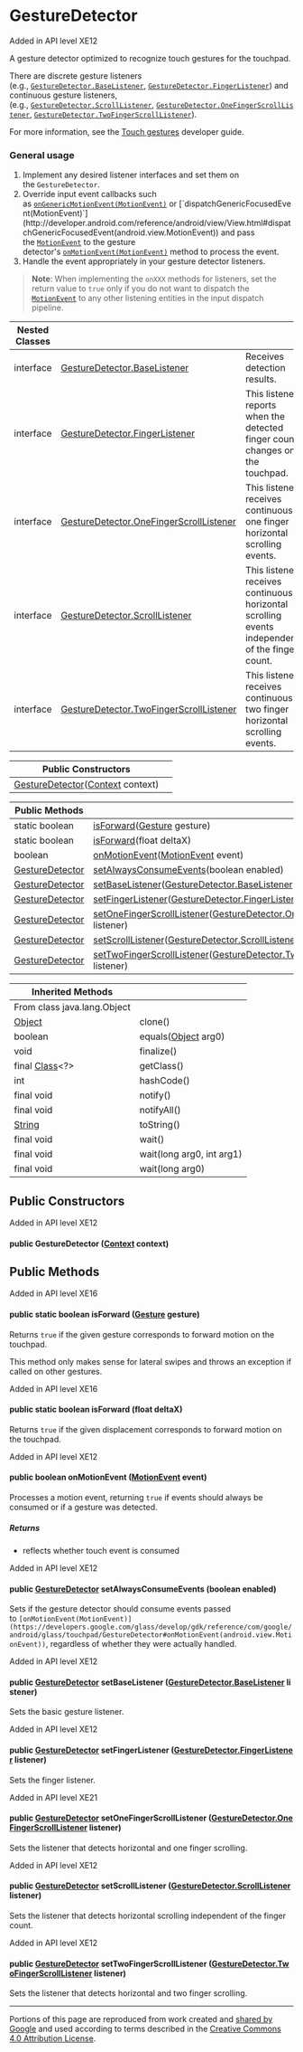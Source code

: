 # GestureDetector

Added in API level XE12

A gesture detector optimized to recognize touch gestures for the touchpad.

There are discrete gesture listeners (e.g., [`GestureDetector.BaseListener`](GestureDetector.BaseListener), [`GestureDetector.FingerListener`](GestureDetector.FingerListener)) and continuous gesture listeners, (e.g., [`GestureDetector.ScrollListener`](GestureDetector.ScrollListener), [`GestureDetector.OneFingerScrollListener`](GestureDetector.OneFingerScrollListener), [`GestureDetector.TwoFingerScrollListener`](GestureDetector.TwoFingerScrollListener)).

For more information, see the [Touch gestures](/archive/glass/develop/gdk/touch) developer guide.

### General usage

1.  Implement any desired listener interfaces and set them on the `GestureDetector`.
2.  Override input event callbacks such as [`onGenericMotionEvent(MotionEvent)`](http://developer.android.com/reference/android/app/Activity.html#onGenericMotionEvent(android.view.MotionEvent)) or [`dispatchGenericFocusedEvent(MotionEvent)`](http://developer.android.com/reference/android/view/View.html#dispatchGenericFocusedEvent(android.view.MotionEvent)) and pass the [`MotionEvent`](http://developer.android.com/reference/android/view/MotionEvent.html) to the gesture detector's [`onMotionEvent(MotionEvent)`](#onMotionEvent(android.view.MotionEvent)) method to process the event.
3. Handle the event appropriately in your gesture detector listeners.

> **Note**: When implementing the `onXXX` methods for listeners, set the return value to `true` only if you do not want to dispatch the [`MotionEvent`](http://developer.android.com/reference/android/view/MotionEvent.html) to any other listening entities in the input dispatch pipeline.

| Nested Classes | | |
| --- | --- | --- |
| interface | [GestureDetector.BaseListener](GestureDetector.BaseListener) | Receives detection results. |
| interface | [GestureDetector.FingerListener](GestureDetector.FingerListener) | This listener reports when the detected finger count changes on the touchpad. |
| interface | [GestureDetector.OneFingerScrollListener](GestureDetector.OneFingerScrollListener) | This listener receives continuous one finger horizontal scrolling events. |
| interface | [GestureDetector.ScrollListener](GestureDetector.ScrollListener) | This listener receives continuous horizontal scrolling events independent of the finger count. |
| interface | [GestureDetector.TwoFingerScrollListener](GestureDetector.TwoFingerScrollListener) | This listener receives continuous two finger horizontal scrolling events. |

| Public Constructors | |
| --- | --- |
| [GestureDetector](#GestureDetector(android.content.Context))([Context](https://developer.android.com/reference/android/content/Context.html) context) | |

| Public Methods | |
| --- | --- |
| static boolean | [isForward](#isForward(com.google.android.glass.touchpad.Gesture))([Gesture](Gesture) gesture) |
| static boolean | [isForward](#isForward(com.google.android.glass.touchpad.Gesture))(float deltaX) |
| boolean | [onMotionEvent](#onMotionEvent(android.view.MotionEvent))([MotionEvent](https://developer.android.com/reference/android/view/MotionEvent.html) event) |
| [GestureDetector](GestureDetector) | [setAlwaysConsumeEvents](#setAlwaysConsumeEvents(boolean))(boolean enabled) |
| [GestureDetector](GestureDetector) | [setBaseListener](#setBaseListener(com.google.android.glass.touchpad.GestureDetector.BaseListener))([GestureDetector.BaseListener](GestureDetector.BaseListener) listener) |
| [GestureDetector](GestureDetector) | [setFingerListener](#setFingerListener(com.google.android.glass.touchpad.GestureDetector.FingerListener))([GestureDetector.FingerListener](GestureDetector.FingerListener) listener) |
| [GestureDetector](GestureDetector) | [setOneFingerScrollListener](#setOneScrollFingerListener(com.google.android.glass.touchpad.GestureDetector.OneFingerScrollListener))([GestureDetector.OneFingerScrollListener](GestureDetector.OneFingerScrollListener) listener) |
| [GestureDetector](GestureDetector) | [setScrollListener](#setScrollListener(com.google.android.glass.touchpad.GestureDetector.ScrollListener))([GestureDetector.ScrollListener](GestureDetector.ScrollListener) listener) |
| [GestureDetector](GestureDetector) | [setTwoFingerScrollListener](#setTwoFingerScrollListener(com.google.android.glass.touchpad.GestureDetector.TwoFingerScrollListener))([GestureDetector.TwoFingerScrollListener](GestureDetector.TwoFingerScrollListener) listener) 

| Inherited Methods | |
| --- | --- |
| From class java.lang.Object | |
| [Object](http://developer.android.com/reference/java/lang/Object.html) | clone() |
| boolean | equals([Object](http://developer.android.com/reference/java/lang/Object.html) arg0) |
| void | finalize()|
| final [Class](https://developer.android.com/reference/java/lang/Class.html)\<?\> | getClass() |
| int | hashCode() |
| final void | notify() |
| final void | notifyAll() |
| [String](https://developer.android.com/reference/java/lang/String.html) | toString() |
| final void | wait() |
| final void | wait(long arg0, int arg1) |
| final void | wait(long arg0) |

## Public Constructors

Added in API level XE12

#### public **GestureDetector** ([Context](https://developer.android.com/reference/android/content/Context.html) context) 

## Public Methods

Added in API level XE16

#### public static boolean **isForward** ([Gesture](Gesture) gesture) 

Returns `true` if the given gesture corresponds to forward motion on the touchpad.

This method only makes sense for lateral swipes and throws an exception if called on other gestures.

Added in API level XE16

#### public static boolean **isForward** (float deltaX) 

Returns `true` if the given displacement corresponds to forward motion on the touchpad.

Added in API level XE12

#### public boolean **onMotionEvent** ([MotionEvent](https://developer.android.com/reference/android/view/MotionEvent.html) event) 

Processes a motion event, returning `true` if events should always be consumed or if a gesture was detected.

##### Returns

-   reflects whether touch event is consumed

Added in API level XE12

#### public [GestureDetector](GestureDetector) **setAlwaysConsumeEvents** (boolean enabled) 

Sets if the gesture detector should consume events passed to `[onMotionEvent(MotionEvent)](https://developers.google.com/glass/develop/gdk/reference/com/google/android/glass/touchpad/GestureDetector#onMotionEvent(android.view.MotionEvent))`, regardless of whether they were actually handled.

Added in API level XE12

#### public [GestureDetector](GestureDetector) **setBaseListener** ([GestureDetector.BaseListener](GestureDetector.BaseListener) listener) 

Sets the basic gesture listener.

Added in API level XE12

#### public [GestureDetector](GestureDetector) **setFingerListener** ([GestureDetector.FingerListener](GestureDetector.FingerListener) listener) 

Sets the finger listener.

Added in API level XE21

#### public [GestureDetector](GestureDetector) **setOneFingerScrollListener** ([GestureDetector.OneFingerScrollListener](GestureDetector.OneFingerScrollListener) listener) 

Sets the listener that detects horizontal and one finger scrolling.

Added in API level XE12

#### public [GestureDetector](GestureDetector) **setScrollListener** ([GestureDetector.ScrollListener](GestureDetector.ScrollListener) listener) 

Sets the listener that detects horizontal scrolling independent of the finger count.

Added in API level XE12

#### public [GestureDetector](GestureDetector) **setTwoFingerScrollListener** ([GestureDetector.TwoFingerScrollListener](GestureDetector.TwoFingerScrollListener) listener) 

Sets the listener that detects horizontal and two finger scrolling.

---

Portions of this page are reproduced from work created and [shared by Google](https://developers.google.com/readme/policies) and used according to terms described in the [Creative Commons 4.0 Attribution License](https://creativecommons.org/licenses/by/4.0/).
